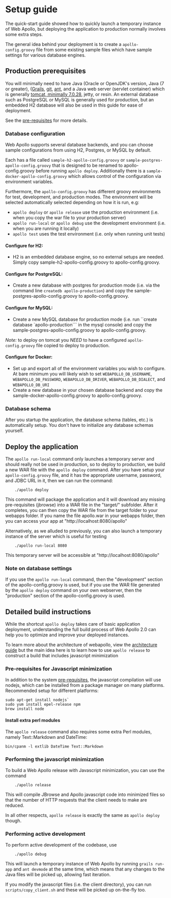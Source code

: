# Setup guide



The quick-start guide showed how to quickly launch a temporary instance of Web Apollo, but deploying the application to production normally involves some extra steps.


The general idea behind your deployment is to create a `apollo-config.groovy` file from some existing sample files which have sample settings for various database engines.


## Production prerequisites

You will minimally need to have Java (Oracle or OpenJDK's version, Java (7 or greater), ([Grails](https://grails.org/), [git](https://git-scm.com/), [ant](http://ant.apache.org/), and a Java web server (servlet container) which is generally [tomcat, minimally 7.0.28](http://tomcat.apache.org/), jetty, or resin. An external database such as PostgreSQL or MySQL is generally used for production, but an embedded H2 database will also be used in this guide for ease of deployment.

See the [pre-requisites](Prerequisites.md) for more details.



### Database configuration


Web Apollo supports several database backends, and you can choose sample configurations from using H2, Postgres, or MySQL by default.

Each has a file called `sample-h2-apollo-config.groovy` or `sample-postgres-apollo-config.groovy` that is designed to be
renamed to apollo-config.groovy before running `apollo deploy`. Additionally there is a `sample-docker-apollo-config.groovy`
which allows control of the configuration via environment variables.

Furthermore, the `apollo-config.groovy` has different groovy environments for test, development, and production modes. The environment will be selected automatically selected depending on how it is run, e.g:

* `apollo deploy` or `apollo release` use the production environment (i.e. when you copy the war file to your production server)
* `apollo run-local` or `apollo debug` use the development environment (i.e. when you are running it locally)
* `apollo test` uses the test environment (i.e. only when running unit tests)



#### Configure for H2:
- H2 is an embedded database engine, so no external setups are needed. Simply copy sample-h2-apollo-config.groovy to apollo-config.groovy.

#### Configure for PostgreSQL:
- Create a new database with postgres for production mode (i.e. via the command line `createdb apollo-production`) and copy the sample-postgres-apollo-config.groovy to apollo-config.groovy.

#### Configure for MySQL:
- Create a new MySQL database for production mode (i.e. run ``create database `apollo-production``` in the mysql console) and copy the sample-postgres-apollo-config.groovy to apollo-config.groovy.

*Note:* to deploy on tomcat you *NEED* to have a configured `apollo-config.groovy` file copied to deploy to production.

#### Configure for Docker:
- Set up and export all of the environment variables you wish to configure. At bare minimum you will likely wish to set `WEBAPOLLO_DB_USERNAME`, `WEBAPOLLO_DB_PASSWORD`, `WEBAPOLLO_DB_DRIVER`, `WEBAPOLLO_DB_DIALECT`, and `WEBAPOLLO_DB_URI`
- Create a new database in your chosen database backend and copy the sample-docker-apollo-config.groovy to apollo-config.groovy.

### Database schema

After you startup the application, the database schema (tables, etc.) is automatically setup. You don't have to initialize any database schemas yourself.

## Deploy the application

The `apollo run-local` command only launches a temporary server and should really not be used in production, so to deploy to production, we build a new WAR file with the `apollo deploy` command. After you have setup your `apollo-config.groovy` file, and it has the appropriate username, password, and JDBC URL in it, then we can run the command:



``` 
    ./apollo deploy
```


This command will package the application and it will download any missing pre-requisites (jbrowse) into a WAR file in the "target/" subfolder. After it completes, you can then copy the WAR file from the target folder to your webapps folder. If you name the file apollo.war in your webapps folder, then you can access your app at "http://localhost:8080/apollo"


Alternatively, as we alluded to previously, you can also launch a temporary instance of the server which is useful for testing

``` 
    ./apollo run-local 8080
```

This temporary server will be accessible at "http://localhost:8080/apollo"


### Note on database settings

If you use the `apollo run-local` command, then the "development" section of the apollo-config.groovy is used, but if you use the WAR file generated by the `apollo deploy` command on your own webserver, then the "production" section of the apollo-config.groovy is used.

## Detailed build instructions


While the shortcut `apollo deploy` takes care of basic application deployment, understanding the full build process of
Web Apollo 2.0 can help you to optimize and improve your deployed instances.

To learn more about the architecture of webapollo, view the [architecture guide](Architecture.html) but the main idea here is to
learn how to use `apollo release` to construct a build that includes javascript minimization


### Pre-requisites for Javascript minimization

In addition to the system [pre-requisites](Prerequisites.html), the javascript compilation will use nodejs, which can be
installed from a package manager on many platforms. Recommended setup for different platforms:


``` 
sudo apt-get install nodejs`
sudo yum install epel-release npm
brew install node
```

#### Install extra perl modules

The `apollo release` command also requires some extra Perl modules, namely Text::Markdown and DateTime:

``` 
bin/cpanm -l extlib DateTime Text::Markdown
```

### Performing the javascript minimization

To build a Web Apollo release with Javascript minimization, you can use the command

``` 
    ./apollo release
```

This will compile JBrowse and Apollo javascript code into minimized files so that the number of HTTP requests that the client needs to make are reduced.

In all other respects, `apollo release` is exactly the same as `apollo deploy` though.


### Performing active development

To perform active development of the codebase, use

``` 
    ./apollo debug
```

This will launch a temporary instance of Web Apollo by running `grails run-app` and `ant devmode` at the same time, which means that any changes to the Java files will be picked up, allowing fast iteration.

If you modify the javascript files (i.e. the client directory), you can run `scripts/copy_client.sh` and these will be picked up on-the-fly too.


